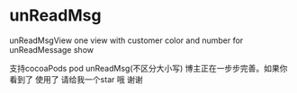 # unReadMsg
unReadMsgView
one view with customer color and number for unReadMessage show 


支持cocoaPods
pod unReadMsg(不区分大小写)
博主正在一步步完善。如果你看到了 使用了 请给我一个star 哦  谢谢 
